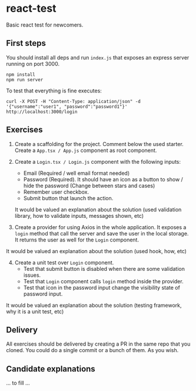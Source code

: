 # react-test

Basic react test for newcomers.

## First steps

You should install all deps and run `index.js` that exposes an express server running on port 3000.

```
npm install
npm run server
```

To test that everything is fine executes:

```
curl -X POST -H "Content-Type: application/json" -d '{"username":"user1", "password":"password1"}' http://localhost:3000/login
```

## Exercises

1. Create a scaffolding for the project. Comment below the used starter. Create a `App.tsx / App.js` component as root component.

2. Create a `Login.tsx / Login.js` component with the following inputs:

   - Email (Required / well email format needed)
   - Password (Required). It should have an icon as a button to show / hide the password (Change between stars and cases)
   - Remember user checkbox.
   - Submit button that launch the action.

   It would be valued an explanation about the solution (used validation library, how to validate inputs, messages shown, etc)

3. Create a provider for using Axios in the whole application. It exposes a `login` method that call the server and save the user in the local storage. It returns the user as well for the `Login` component.

It would be valued an explanation about the solution (used hook, how, etc)

4. Create a unit test over `Login` component.
   - Test that submit button is disabled when there are some validation issues.
   - Test that `Login` component calls `login` method inside the provider.
   - Test that icon in the password input change the visibility state of password input.

It would be valued an explanation about the solution (testing framework, why it is a unit test, etc)

## Delivery

All exercises should be delivered by creating a PR in the same repo that you cloned. You could do a single commit or a bunch of them. As you wish.

## Candidate explanations

... to fill ...
